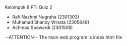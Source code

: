 Kelompok 8 PTI Quiz 2

- Rafi Nazhmi Nugraha (2301303)
- Muhamad Shandy Winata (2305848)
- Achmad Soewardi (2301508)

--ATTENTION--
The main web program is index.html file